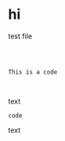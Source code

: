 # hi

test file

<pre>

<code>

This is a code

</code>
</pre>

text

    code
    
text























